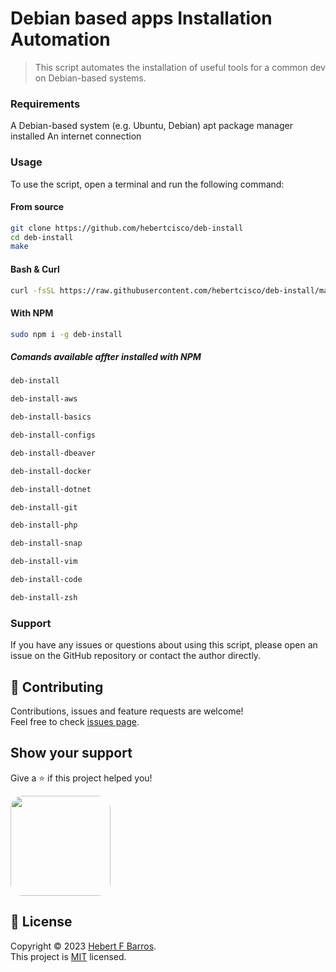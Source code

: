 # Debian based apps Installation Automation

> This script automates the installation of useful tools for a common dev on Debian-based systems.

### Requirements

A Debian-based system (e.g. Ubuntu, Debian)
apt package manager installed
An internet connection

### Usage

To use the script, open a terminal and run the following command:

#### From source

```sh
git clone https://github.com/hebertcisco/deb-install
cd deb-install
make

```

#### Bash & Curl

```sh
curl -fsSL https://raw.githubusercontent.com/hebertcisco/deb-install/master/install.sh | sh
```

#### With NPM

```sh
sudo npm i -g deb-install
```

##### Comands available affter installed with NPM

```sh
deb-install
```

```sh
deb-install-aws
```

```sh
deb-install-basics
```

```sh
deb-install-configs
```

```sh
deb-install-dbeaver
```

```sh
deb-install-docker
```

```sh
deb-install-dotnet
```

```sh
deb-install-git
```

```sh
deb-install-php
```

```sh
deb-install-snap
```

```sh
deb-install-vim
```

```sh
deb-install-code
```

```sh
deb-install-zsh
```

### Support

If you have any issues or questions about using this script, please open an issue on the GitHub repository or contact the author directly.

## 🤝 Contributing

Contributions, issues and feature requests are welcome!<br />Feel free to check [issues page](issues).

## Show your support

Give a ⭐️ if this project helped you!

<a  href="https://www.patreon.com/hebertfbarros">
  <img style="border-radius:20px;" src="https://c5.patreon.com/external/logo/become_a_patron_button@2x.png" width="160">
</a>

## 📝 License

Copyright © 2023 [Hebert F Barros](https://github.com/hebertcisco).<br />
This project is [MIT](LICENSE) licensed.
